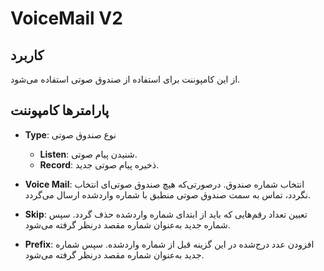 

# VoiceMail V2
 
## کاربرد

از این کامپوننت برای استفاده از صندوق صوتی استفاده می‌شود.

## پارامترها کامپوننت


- **Type**: نوع صندوق صوتی
	- **Listen**: شنیدن پیام صوتی.
	- **Record**: ذخیره پیام صوتی جدید.
  
  
- **Voice Mail**: انتخاب شماره صندوق. درصورتی‌‌که هیچ صندوق صوتی‌‌ای انتخاب نگردد، تماس به سمت صندوق صوتی منطبق با شماره واردشده ارسال می‌‌گردد.

- **Skip**: تعیین تعداد رقم‌‌هایی که باید از ابتدای شماره واردشده حذف گردد. سپس شماره جدید به‌‌عنوان شماره مقصد درنظر گرفته می‌شود.

- **Prefix**: افزودن عدد درج‌شده در این گزینه قبل از شماره واردشده. سپس شماره جدید به‌‌عنوان شماره مقصد درنظر گرفته می‌شود.
